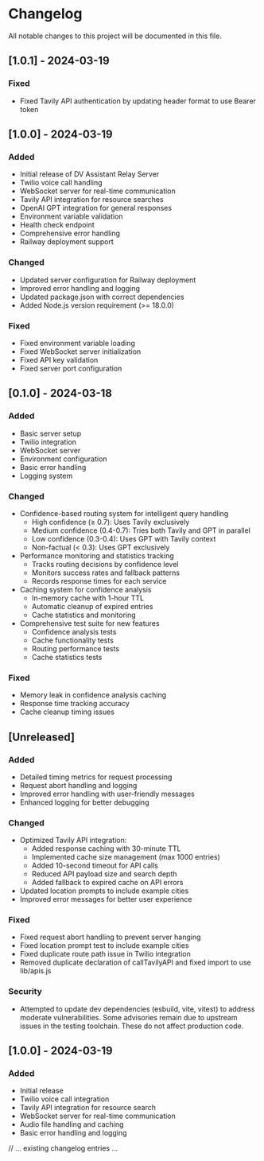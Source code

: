 # Changelog

All notable changes to this project will be documented in this file.

## [1.0.1] - 2024-03-19

### Fixed
- Fixed Tavily API authentication by updating header format to use Bearer token

## [1.0.0] - 2024-03-19

### Added
- Initial release of DV Assistant Relay Server
- Twilio voice call handling
- WebSocket server for real-time communication
- Tavily API integration for resource searches
- OpenAI GPT integration for general responses
- Environment variable validation
- Health check endpoint
- Comprehensive error handling
- Railway deployment support

### Changed
- Updated server configuration for Railway deployment
- Improved error handling and logging
- Updated package.json with correct dependencies
- Added Node.js version requirement (>= 18.0.0)

### Fixed
- Fixed environment variable loading
- Fixed WebSocket server initialization
- Fixed API key validation
- Fixed server port configuration

## [0.1.0] - 2024-03-18

### Added
- Basic server setup
- Twilio integration
- WebSocket server
- Environment configuration
- Basic error handling
- Logging system

### Changed
- Confidence-based routing system for intelligent query handling
  - High confidence (≥ 0.7): Uses Tavily exclusively
  - Medium confidence (0.4-0.7): Tries both Tavily and GPT in parallel
  - Low confidence (0.3-0.4): Uses GPT with Tavily context
  - Non-factual (< 0.3): Uses GPT exclusively
- Performance monitoring and statistics tracking
  - Tracks routing decisions by confidence level
  - Monitors success rates and fallback patterns
  - Records response times for each service
- Caching system for confidence analysis
  - In-memory cache with 1-hour TTL
  - Automatic cleanup of expired entries
  - Cache statistics and monitoring
- Comprehensive test suite for new features
  - Confidence analysis tests
  - Cache functionality tests
  - Routing performance tests
  - Cache statistics tests

### Fixed
- Memory leak in confidence analysis caching
- Response time tracking accuracy
- Cache cleanup timing issues

## [Unreleased]

### Added
- Detailed timing metrics for request processing
- Request abort handling and logging
- Improved error handling with user-friendly messages
- Enhanced logging for better debugging

### Changed
- Optimized Tavily API integration:
  - Added response caching with 30-minute TTL
  - Implemented cache size management (max 1000 entries)
  - Added 10-second timeout for API calls
  - Reduced API payload size and search depth
  - Added fallback to expired cache on API errors
- Updated location prompts to include example cities
- Improved error messages for better user experience

### Fixed
- Fixed request abort handling to prevent server hanging
- Fixed location prompt test to include example cities
- Fixed duplicate route path issue in Twilio integration
- Removed duplicate declaration of callTavilyAPI and fixed import to use lib/apis.js

### Security
- Attempted to update dev dependencies (esbuild, vite, vitest) to address moderate vulnerabilities. Some advisories remain due to upstream issues in the testing toolchain. These do not affect production code.

## [1.0.0] - 2024-03-19

### Added
- Initial release
- Twilio voice call integration
- Tavily API integration for resource search
- WebSocket server for real-time communication
- Audio file handling and caching
- Basic error handling and logging

// ... existing changelog entries ... 